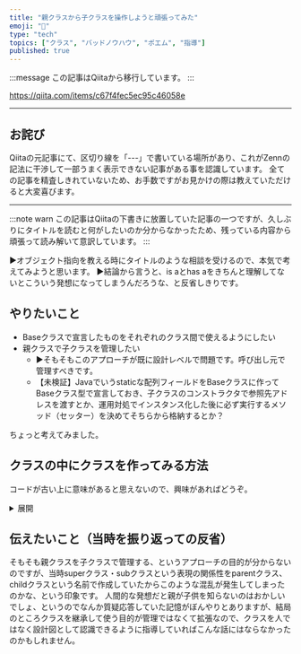 ```yaml
---
title: "親クラスから子クラスを操作しようと頑張ってみた"
emoji: "📝"
type: "tech"
topics: ["クラス", "バッドノウハウ", "ポエム", "指導"]
published: true
---
```


:::message
この記事はQiitaから移行しています。
:::

https://qiita.com/items/c67f4fec5ec95c46058e

-----

## お詫び
Qiitaの元記事にて、区切り線を「---」で書いている場所があり、これがZennの記法に干渉して一部うまく表示できない記事がある事を認識しています。
全ての記事を精査しきれていないため、お手数ですがお見かけの際は教えていただけると大変喜びます。

-----

:::note warn
この記事はQiitaの下書きに放置していた記事の一つですが、久しぶりにタイトルを読むと何がしたいのか分からなかったため、残っている内容から頑張って読み解いて意訳しています。
:::

▶️オブジェクト指向を教える時にタイトルのような相談を受けるので、本気で考えてみようと思います。
▶️結論から言うと、is aとhas aをきちんと理解してないとこういう発想になってしまうんだろうな、と反省しきりです。

## やりたいこと
- Baseクラスで宣言したものをそれぞれのクラス間で使えるようにしたい
- 親クラスで子クラスを管理したい
  - ▶️そもそもこのアプローチが既に設計レベルで問題です。呼び出し元で管理すべきです。
  - 【未検証】Javaでいうstaticな配列フィールドをBaseクラスに作ってBaseクラス型で宣言しておき、子クラスのコンストラクタで参照先アドレスを渡すとか、運用対処でインスタンス化した後に必ず実行するメソッド（セッター）を決めてそちらから格納するとか？

ちょっと考えてみました。

## クラスの中にクラスを作ってみる方法
コードが古い上に意味があると思えないので、興味があればどうぞ。

<details>
<summary>展開</summary>

今回はPython2系で。

``` inbound_class.py
class Base:
  def __init__(self, arg):
    self.arg = arg
    self.hoge = self.Hoge(arg)
    self.fuga = self.Fuga(arg)

  def print_classname(self, string)
    print self.arg, string

  class Hoge:
    __hoge_var = 'hoge'
    def __init__(self, arg):
      self.arg = arg
    def print_classname(self)
      print self.arg + __hoge_var

  class Fuga:
    __fuga_tuple = ['fuga']
    def __init__(self, arg):
      self.arg = arg
    def print_classname(self)
      print self.arg + __fuga_tuple[0]

print Base('test').hoge.print_classname()

### クラスを継承する方法

``` inheritance.py
class Base:
  def __init__(self, arg):
    self.arg = arg
    self.hoge = self.Hoge(arg)
    self.fuga = self.Fuga(arg)

class Hoge(Base):
  __hoge_var = 'hoge'
  def __init__(self, arg):
    self.arg = arg
  def print_classname(self)
    super().print_classname(self.arg + __hoge_var)

class Fuga(Base):
  __fuga_tuple = ['fuga']
  def __init__(self, arg):
    super().__init__(arg)
  def print_classname(self):
    super().print_classname(self.arg + __fuga_tuple[0])

print Base('test').hoge.print_classname()
```

## 課題
なんとなくやりたい事が伝わればいいんですが、要は同じ要素をそれぞれの子クラスに入れるんじゃなくて、親クラスに入れて子クラスからもそれぞれに呼べるようにしたい、と。
そういう話なんですが、こういう事をやる場合はdefだと上位の階層に変数を定義するとか、classだとselfとかが使えますね。

とはいうものの、上記コードはエラーになります。
正直、この辺り（やりたい事は上記、ただし実装をどうすれば良いか、よく分からなかっていない）でいつもdefをネストして作っています。
defのネストも好きじゃないのでやりたくないんですが、こちらの方が直感的というか、とりあえず動くものが出来るんで扱いやすいんですよね。
このコードもclassをdefに変えてメソッドのselfを消したら期待した通りに動くものになります。
defでネストしまくればやりたい事は実現できていますが、あまりにもスマートからかけ離れていることと、見やすくするためだけにdefを使っている面があるので、あんまり良い使い方・作り方ではありません。

</details>

## 伝えたいこと（当時を振り返っての反省）
そもそも親クラスを子クラスで管理する、というアプローチの目的が分からないのですが、当時superクラス・subクラスという表現の関係性をparentクラス、childクラスという名前で作成していたからこのような混乱が発生してしまったのかな、という印象です。
人間的な発想だと親が子供を知らないのはおかしいでしょ、というのでなんか質疑応答していた記憶がぼんやりとありますが、結局のところクラスを継承して使う目的が管理ではなくて拡張なので、クラスを人ではなく設計図として認識できるように指導していればこんな話にはならなかったのかもしれません。


